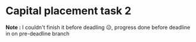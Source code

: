 # Capital placement task 2

**Note :** I couldn't finish it before deadling 😥, progress done before deadline in on pre-deadline branch
